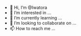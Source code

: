 - 👋 Hi, I’m @Iwatora
- 👀 I’m interested in ... 
- 🌱 I’m currently learning ...
- 💞️ I’m looking to collaborate on ...
- 📫 How to reach me ...

<!---
Iwatora/Iwatora is a ✨ special ✨ repository because its `README.md` (this file) appears on your GitHub profile.
You can click the Preview link to take a look at your changes.
--->
